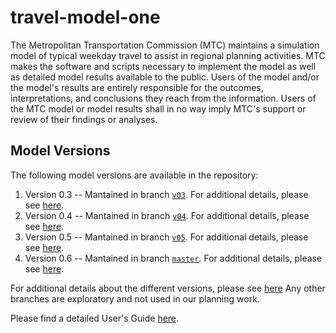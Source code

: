 # travel-model-one
The Metropolitan Transportation Commission (MTC) maintains a simulation model of typical weekday travel to assist in regional planning activities.  MTC makes the software and scripts necessary to implement the model as well as detailed model results available to the public.  Users of the model and/or the model's results are entirely responsible for the outcomes, interpretations, and conclusions they reach from the information.  Users of the MTC model or model results shall in no way imply MTC's support or review of their findings or analyses.

## Model Versions
The following model versions are available in the repository:

1. Version 0.3 -- Mantained in branch [`v03`](https://github.com/BayAreaMetro/travel-model-one/tree/v03).  For additional details, please see [here](https://github.com/BayAreaMetro/modeling-website/wiki/Development). 
2. Version 0.4 -- Mantained in branch [`v04`](https://github.com/BayAreaMetro/travel-model-one/tree/v04).  For additional details, please see [here](https://github.com/BayAreaMetro/modeling-website/wiki/Development).
3. Version 0.5 -- Mantained in branch [`v05`](https://github.com/BayAreaMetro/travel-model-one/tree/v05).  For additional details, please see [here](https://github.com/BayAreaMetro/modeling-website/wiki/Development).
3. Version 0.6 -- Mantained in branch [`master`](https://github.com/BayAreaMetro/travel-model-one/tree/master).  For additional details, please see [here](https://github.com/BayAreaMetro/modeling-website/wiki/Development).

For additional details about the different versions, please see [here](https://github.com/BayAreaMetro/modeling-website/wiki/Development)
Any other branches are exploratory and not used in our planning work.

Please find a detailed User's Guide [here](https://github.com/BayAreaMetro/modeling-website/wiki/UsersGuide). 

